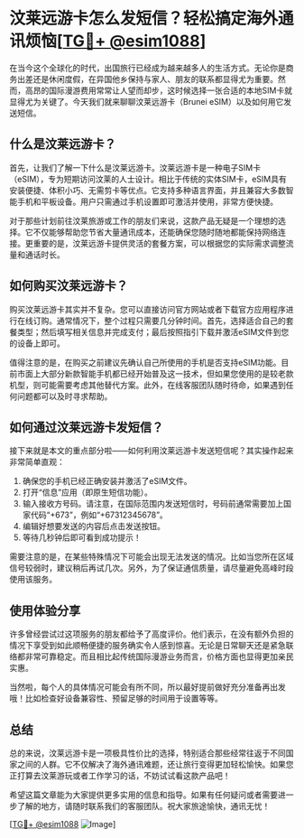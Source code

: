 # 汶莱远游卡怎么发短信？轻松搞定海外通讯烦恼[[TG💪+ @esim1088](https://t.me/s/esim1088)]

在当今这个全球化的时代，出国旅行已经成为越来越多人的生活方式。无论你是商务出差还是休闲度假，在异国他乡保持与家人、朋友的联系都显得尤为重要。然而，高昂的国际漫游费用常常让人望而却步，这时候选择一张合适的本地SIM卡就显得尤为关键了。今天我们就来聊聊汶莱远游卡（Brunei eSIM）以及如何用它发送短信。

## 什么是汶莱远游卡？

首先，让我们了解一下什么是汶莱远游卡。汶莱远游卡是一种电子SIM卡（eSIM），专为短期访问汶莱的人士设计。相比于传统的实体SIM卡，eSIM具有安装便捷、体积小巧、无需剪卡等优点。它支持多种语言界面，并且兼容大多数智能手机和平板设备。用户只需通过手机设置即可激活并使用，非常方便快捷。

对于那些计划前往汶莱旅游或工作的朋友们来说，这款产品无疑是一个理想的选择。它不仅能够帮助您节省大量通讯成本，还能确保您随时随地都能保持网络连接。更重要的是，汶莱远游卡提供灵活的套餐方案，可以根据您的实际需求调整流量和通话时长。

## 如何购买汶莱远游卡？

购买汶莱远游卡其实并不复杂。您可以直接访问官方网站或者下载官方应用程序进行在线订购。通常情况下，整个过程只需要几分钟时间。首先，选择适合自己的套餐类型；然后填写相关信息并完成支付；最后按照指引下载并激活eSIM文件到您的设备上即可。

值得注意的是，在购买之前建议先确认自己所使用的手机是否支持eSIM功能。目前市面上大部分新款智能手机都已经开始普及这一技术，但如果您使用的是较老款机型，则可能需要考虑其他替代方案。此外，在线客服团队随时待命，如果遇到任何问题都可以及时寻求帮助。

## 如何通过汶莱远游卡发短信？

接下来就是本文的重点部分啦——如何利用汶莱远游卡发送短信呢？其实操作起来非常简单直观：

1. 确保您的手机已经正确安装并激活了eSIM文件。
2. 打开“信息”应用（即原生短信功能）。
3. 输入接收方号码。请注意，在国际范围内发送短信时，号码前通常需要加上国家代码“+673”，例如“+67312345678”。
4. 编辑好想要发送的内容后点击发送按钮。
5. 等待几秒钟后即可看到成功提示！

需要注意的是，在某些特殊情况下可能会出现无法发送的情况。比如当您所在区域信号较弱时，建议稍后再试几次。另外，为了保证通信质量，请尽量避免高峰时段使用该服务。

## 使用体验分享

许多曾经尝试过这项服务的朋友都给予了高度评价。他们表示，在没有额外负担的情况下享受到如此顺畅便捷的服务确实令人感到惊喜。无论是日常聊天还是紧急联络都非常可靠稳定。而且相比起传统国际漫游业务而言，价格方面也显得更加亲民实惠。

当然啦，每个人的具体情况可能会有所不同，所以最好提前做好充分准备再出发哦！比如检查好设备兼容性、预留足够的时间用于设置等等。

## 总结

总的来说，汶莱远游卡是一项极具性价比的选择，特别适合那些经常往返于不同国家之间的人群。它不仅解决了海外通讯难题，还让旅行变得更加轻松愉快。如果您正打算去汶莱游玩或者工作学习的话，不妨试试看这款产品吧！

希望这篇文章能为大家提供更多实用的信息和指导。如果有任何疑问或者需要进一步了解的地方，请随时联系我们的客服团队。祝大家旅途愉快，通讯无忧！

[[TG💪+ @esim1088](https://t.me/s/esim1088) ![Image](https://i.postimg.cc/4NQfJmqS/Snipaste-2025-05-13-00-14-12.png)]